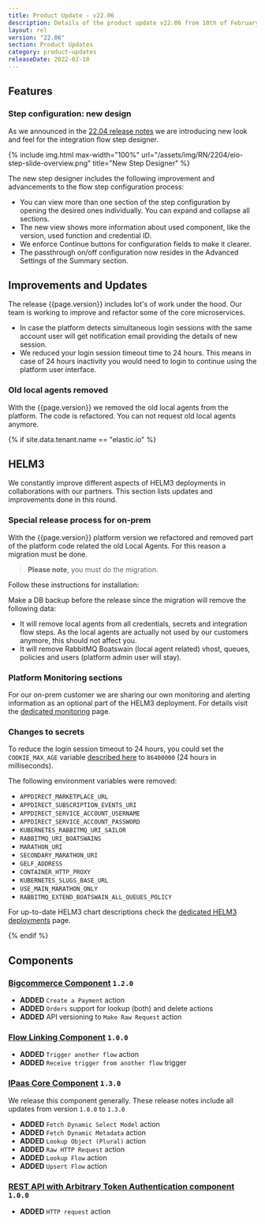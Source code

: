 ```yaml
---
title: Product Update - v22.06
description: Details of the product update v22.06 from 10th of February 2022.
layout: rel
version: "22.06"
section: Product Updates
category: product-updates
releaseDate: 2022-02-10
---
```


## Features

### Step configuration: new design

As we announced in the [22.04 release notes](/releases/22.04) we are introducing
new look and feel for the integration flow step designer.

{% include img.html max-width="100%" url="/assets/img/RN/2204/eio-step-slide-overview.png" title="New Step Designer" %}

The new step designer includes the following improvement and advancements to the
flow step configuration process:

*   You can view more than one section of the step configuration by opening the desired ones individually. You can expand and collapse all sections.
*   The new view shows more information about used component, like the version, used function and credential ID.
*   We enforce Continue buttons for configuration fields to make it clearer.
*   The passthrough on/off configuration now resides in the Advanced Settings of the Summary section.

## Improvements and Updates

The release {{page.version}} includes lot's of work under the hood. Our team is
working to improve and refactor some of the core microservices.

*   In case the platform detects simultaneous login sessions with the same account user will get notification email providing the details of new session.
*   We reduced your login session timeout time to 24 hours. This means in case of 24 hours inactivity you would need to login to continue using the platform user interface.

### Old local agents removed

With the {{page.version}} we removed the old local agents from the platform. The
code is refactored. You can not request old local agents anymore.

{% if site.data.tenant.name == "elastic.io" %}

## HELM3

We constantly improve different aspects of HELM3 deployments in collaborations
with our partners. This section lists updates and improvements done in this round.

### Special release process for on-prem

With the {{page.version}} platform version we refactored and removed part of the
platform code related the old Local Agents. For this reason a migration must be done.

> **Please note**, you must do the migration.

Follow these instructions for installation:

Make a DB backup before the release since the migration will remove the following data:

*   It will remove local agents from all credentials, secrets and integration flow steps. As the local agents are actually not used by our customers anymore, this should not affect you.
*   It will remove RabbitMQ Boatswain (local agent related) vhost, queues, policies and users (platform admin user will stay).


### Platform Monitoring sections

For our on-prem customer we are sharing our own monitoring and alerting information
as an optional part of the HELM3 deployment. For details visit the
[dedicated monitoring](https://on-prem.elastic.io/admin/monitoring) page.

### Changes to secrets

To reduce the login session timeout to 24 hours, you could set the `COOKIE_MAX_AGE`
variable [described here](https://on-prem.elastic.io/helm3/secrets#cookie_max_age)
to `86400000` (24 hours in milliseconds).

The following environment variables were removed:

*   `APPDIRECT_MARKETPLACE_URL`
*   `APPDIRECT_SUBSCRIPTION_EVENTS_URI`
*   `APPDIRECT_SERVICE_ACCOUNT_USERNAME`
*   `APPDIRECT_SERVICE_ACCOUNT_PASSWORD`
*   `KUBERNETES_RABBITMQ_URI_SAILOR`
*   `RABBITMQ_URI_BOATSWAINS`
*   `MARATHON_URI`
*   `SECONDARY_MARATHON_URI`
*   `GELF_ADDRESS`
*   `CONTAINER_HTTP_PROXY`
*   `KUBERNETES_SLUGS_BASE_URL`
*   `USE_MAIN_MARATHON_ONLY`
*   `RABBITMQ_EXTEND_BOATSWAIN_ALL_QUEUES_POLICY`

For up-to-date HELM3 chart descriptions check the
[dedicated HELM3 deployments](https://on-prem.elastic.io/helm3) page.

{% endif %}


## Components

### [Bigcommerce Component](/components/bigcommerce/) `1.2.0`

*   **ADDED** `Create a Payment` action
*   **ADDED** `Orders` support for lookup (both) and delete actions
*   **ADDED** API versioning to `Make Raw Request` action


### [Flow Linking Component](/components/flow-linking/) `1.0.0`

*   **ADDED** `Trigger another flow` action
*   **ADDED** `Receive trigger from another flow` trigger

### [IPaas Core Component](/components/ipaas-core/) `1.3.0`

We release this component generally. These release notes include all updates
from version `1.0.0` to `1.3.0`

*   **ADDED** `Fetch Dynamic Select Model` action
*   **ADDED** `Fetch Dynamic Metadata` action
*   **ADDED** `Lookup Object (Plural)` action
*   **ADDED** `Raw HTTP Request` action
*   **ADDED** `Lookup Flow` action
*   **ADDED** `Upsert Flow` action

### [REST API with Arbitrary Token Authentication component](/components/rest-api-token/) `1.0.0`

*   **ADDED** `HTTP request` action
